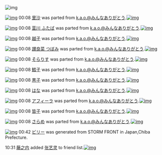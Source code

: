 ![img](http://gdrive-cdn.herokuapp.com/537b65a5bc09f0000721dda7/512px-barcode.png)

[![img](http://www.deviantsart.com/5ulcar.png)](http://www.barcodekanojo.com/kanojo/2058858/%E9%87%8C%E6%B2%99) 00:08 [里沙](http://www.barcodekanojo.com/kanojo/2058858/%E9%87%8C%E6%B2%99) was parted from [k.a.o.@みんなありがとう](http://www.barcodekanojo.com/kanojo/2058858/%E9%87%8C%E6%B2%99).[![img](http://www.deviantsart.com/1ne7497.jpeg)](http://www.barcodekanojo.com/user/30944/k.a.o.%40%E3%81%BF%E3%82%93%E3%81%AA%E3%81%82%E3%82%8A%E3%81%8C%E3%81%A8%E3%81%86) 

[![img](http://www.deviantsart.com/2vabavg.png)](http://www.barcodekanojo.com/kanojo/2318015/%E9%9F%AE%E5%B7%9D%20%E3%81%B5%E3%81%9F%E3%81%B0) 00:08 [韮川 ふたば](http://www.barcodekanojo.com/kanojo/2318015/%E9%9F%AE%E5%B7%9D%20%E3%81%B5%E3%81%9F%E3%81%B0) was parted from [k.a.o.@みんなありがとう](http://www.barcodekanojo.com/kanojo/2318015/%E9%9F%AE%E5%B7%9D%20%E3%81%B5%E3%81%9F%E3%81%B0).[![img](http://www.deviantsart.com/1ne7497.jpeg)](http://www.barcodekanojo.com/user/30944/k.a.o.%40%E3%81%BF%E3%82%93%E3%81%AA%E3%81%82%E3%82%8A%E3%81%8C%E3%81%A8%E3%81%86) 

[![img](http://www.deviantsart.com/96s698.png)](http://www.barcodekanojo.com/kanojo/1746157/%E8%B6%8A%E5%AD%90) 00:08 [越子](http://www.barcodekanojo.com/kanojo/1746157/%E8%B6%8A%E5%AD%90) was parted from [k.a.o.@みんなありがとう](http://www.barcodekanojo.com/kanojo/1746157/%E8%B6%8A%E5%AD%90).[![img](http://www.deviantsart.com/1ne7497.jpeg)](http://www.barcodekanojo.com/user/30944/k.a.o.%40%E3%81%BF%E3%82%93%E3%81%AA%E3%81%82%E3%82%8A%E3%81%8C%E3%81%A8%E3%81%86) 

[![img](http://www.deviantsart.com/2r52gqn.png)](http://www.barcodekanojo.com/kanojo/2523672/%E8%AE%83%E8%89%AF%E8%8F%9C%20%E3%81%A4%E3%81%BC%E3%81%BF) 00:08 [讃良菜 つぼみ](http://www.barcodekanojo.com/kanojo/2523672/%E8%AE%83%E8%89%AF%E8%8F%9C%20%E3%81%A4%E3%81%BC%E3%81%BF) was parted from [k.a.o.@みんなありがとう](http://www.barcodekanojo.com/kanojo/2523672/%E8%AE%83%E8%89%AF%E8%8F%9C%20%E3%81%A4%E3%81%BC%E3%81%BF).[![img](http://www.deviantsart.com/1ne7497.jpeg)](http://www.barcodekanojo.com/user/30944/k.a.o.%40%E3%81%BF%E3%82%93%E3%81%AA%E3%81%82%E3%82%8A%E3%81%8C%E3%81%A8%E3%81%86) 

[![img](http://www.deviantsart.com/13u7d1c.png)](http://www.barcodekanojo.com/kanojo/406047/%E3%81%9D%E3%82%89%E3%82%8A%E3%81%99) 00:08 [そらりす](http://www.barcodekanojo.com/kanojo/406047/%E3%81%9D%E3%82%89%E3%82%8A%E3%81%99) was parted from [k.a.o.@みんなありがとう](http://www.barcodekanojo.com/kanojo/406047/%E3%81%9D%E3%82%89%E3%82%8A%E3%81%99).[![img](http://www.deviantsart.com/1ne7497.jpeg)](http://www.barcodekanojo.com/user/30944/k.a.o.%40%E3%81%BF%E3%82%93%E3%81%AA%E3%81%82%E3%82%8A%E3%81%8C%E3%81%A8%E3%81%86) 

[![img](http://www.deviantsart.com/8486af.png)](http://www.barcodekanojo.com/kanojo/1425203/%E9%B1%88%E5%AD%90) 00:08 [鱈子](http://www.barcodekanojo.com/kanojo/1425203/%E9%B1%88%E5%AD%90) was parted from [k.a.o.@みんなありがとう](http://www.barcodekanojo.com/kanojo/1425203/%E9%B1%88%E5%AD%90).[![img](http://www.deviantsart.com/1ne7497.jpeg)](http://www.barcodekanojo.com/user/30944/k.a.o.%40%E3%81%BF%E3%82%93%E3%81%AA%E3%81%82%E3%82%8A%E3%81%8C%E3%81%A8%E3%81%86) 

[![img](http://www.deviantsart.com/i2v3j1.png)](http://www.barcodekanojo.com/kanojo/460957/%E9%BB%92%E5%AD%90) 00:08 [黒子](http://www.barcodekanojo.com/kanojo/460957/%E9%BB%92%E5%AD%90) was parted from [k.a.o.@みんなありがとう](http://www.barcodekanojo.com/kanojo/460957/%E9%BB%92%E5%AD%90).[![img](http://www.deviantsart.com/1ne7497.jpeg)](http://www.barcodekanojo.com/user/30944/k.a.o.%40%E3%81%BF%E3%82%93%E3%81%AA%E3%81%82%E3%82%8A%E3%81%8C%E3%81%A8%E3%81%86) 

[![img](http://www.deviantsart.com/qb0ctf.png)](http://www.barcodekanojo.com/kanojo/1389430/%E3%81%AF%E3%81%AA) 00:08 [はな](http://www.barcodekanojo.com/kanojo/1389430/%E3%81%AF%E3%81%AA) was parted from [k.a.o.@みんなありがとう](http://www.barcodekanojo.com/kanojo/1389430/%E3%81%AF%E3%81%AA).[![img](http://www.deviantsart.com/1ne7497.jpeg)](http://www.barcodekanojo.com/user/30944/k.a.o.%40%E3%81%BF%E3%82%93%E3%81%AA%E3%81%82%E3%82%8A%E3%81%8C%E3%81%A8%E3%81%86) 

[![img](http://www.deviantsart.com/26gf8oc.png)](http://www.barcodekanojo.com/kanojo/2537373/%E3%82%A2%E3%83%95%E3%82%A3%E3%83%BC%E3%83%A9) 00:08 [アフィーラ](http://www.barcodekanojo.com/kanojo/2537373/%E3%82%A2%E3%83%95%E3%82%A3%E3%83%BC%E3%83%A9) was parted from [k.a.o.@みんなありがとう](http://www.barcodekanojo.com/kanojo/2537373/%E3%82%A2%E3%83%95%E3%82%A3%E3%83%BC%E3%83%A9).[![img](http://www.deviantsart.com/1ne7497.jpeg)](http://www.barcodekanojo.com/user/30944/k.a.o.%40%E3%81%BF%E3%82%93%E3%81%AA%E3%81%82%E3%82%8A%E3%81%8C%E3%81%A8%E3%81%86) 

[![img](http://www.deviantsart.com/g831t5.png)](http://www.barcodekanojo.com/kanojo/575641/%E7%9A%86%E5%AD%90) 00:08 [皆子](http://www.barcodekanojo.com/kanojo/575641/%E7%9A%86%E5%AD%90) was parted from [k.a.o.@みんなありがとう](http://www.barcodekanojo.com/kanojo/575641/%E7%9A%86%E5%AD%90).[![img](http://www.deviantsart.com/1ne7497.jpeg)](http://www.barcodekanojo.com/user/30944/k.a.o.%40%E3%81%BF%E3%82%93%E3%81%AA%E3%81%82%E3%82%8A%E3%81%8C%E3%81%A8%E3%81%86) 

[![img](http://www.deviantsart.com/1ah6nv.png)](http://www.barcodekanojo.com/kanojo/3176018/%E3%81%95%E3%82%89%E3%82%81) 00:08 [さらめ](http://www.barcodekanojo.com/kanojo/3176018/%E3%81%95%E3%82%89%E3%82%81) was parted from [k.a.o.@みんなありがとう](http://www.barcodekanojo.com/kanojo/3176018/%E3%81%95%E3%82%89%E3%82%81).[![img](http://www.deviantsart.com/1ne7497.jpeg)](http://www.barcodekanojo.com/user/30944/k.a.o.%40%E3%81%BF%E3%82%93%E3%81%AA%E3%81%82%E3%82%8A%E3%81%8C%E3%81%A8%E3%81%86) 

[![img](http://www.deviantsart.com/1k5f2o3.png)](http://www.barcodekanojo.com/kanojo/3193918/%E3%83%93%E3%83%AA%E3%83%BC) 00:42 [ビリー](http://www.barcodekanojo.com/kanojo/3193918/%E3%83%93%E3%83%AA%E3%83%BC) was generated from STORM FRONT in Japan,Chiba Prefecture.

10:31 [藤之内](http://www.barcodekanojo.com/user/500811/%E8%97%A4%E4%B9%8B%E5%86%85) added [张艺灵](http://www.barcodekanojo.com/kanojo/3192029/%E5%BC%A0%E8%89%BA%E7%81%B5) to friend list.[![img](http://www.deviantsart.com/1ojvr5g.png)](http://www.barcodekanojo.com/kanojo/3192029/%E5%BC%A0%E8%89%BA%E7%81%B5) 

